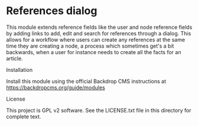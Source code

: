 # References dialog
This module extends reference fields like the user and node reference fields by adding links to add, edit and search for references through a dialog. This allows for a workflow where users can create any references at the same time they are creating a node, a process which sometimes get's a bit backwards, when a user for instance needs to create all the facts for an article.

Installation

Install this module using the official Backdrop CMS instructions at https://backdropcms.org/guide/modules

License

This project is GPL v2 software. See the LICENSE.txt file in this directory for complete text.
